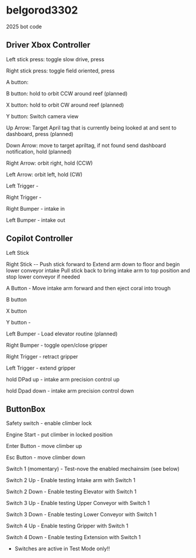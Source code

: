 # belgorod3302
2025 bot code



## Driver Xbox Controller

Left stick press: toggle slow drive, press

Right stick press: toggle field oriented, press

A button: 

B button: hold to orbit CCW around reef (planned)

X button: hold to orbit CW around reef (planned)

Y button: Switch camera view

Up Arrow: Target April tag that is currently being looked at and sent to dashboard, press (planned)

Down Arrow: move to target apriltag, if not found send dashboard notification, hold (planned)

Right Arrow: orbit right, hold (CCW)

Left Arrow: orbit left, hold (CW)

Left Trigger - 

Right Trigger - 

Right Bumper - intake in 

Left Bumper -  intake out


## Copilot Controller

Left Stick 

Right Stick -- Push stick forward to Extend arm down to floor and begin lower conveyor intake
                Pull stick back to bring intake arm to top position and stop lower conveyor if needed

A Button - Move intake arm forward and then eject coral into trough  

B button

X button 

Y button - 
 
Left Bumper - Load elevator routine (planned)

Right Bumper - toggle open/close gripper

Right Trigger - retract gripper

Left Trigger - extend gripper
 
hold DPad up - intake arm precision control up

hold Dpad down - intake arm precision control down

## ButtonBox

Safety switch - enable climber lock

Engine Start - put climber in locked position 

Enter Button - move climber up

Esc Button - move climber down

Switch 1 (momentary) - Test-nove the enabled mechainsim (see below) 

Switch 2 Up - Enable testing Intake arm with Switch 1

Switch 2 Down - Enable testing Elevator with Switch 1

Switch 3 Up - Enable testing Upper Conveyor with Switch 1

Switch 3 Down - Enable testing Lower Conveyor with Switch 1

Switch 4 Up - Enable testing Gripper with Switch 1

Switch 4 Down - Enable testing Extension with Switch 1

* Switches are active in Test Mode only!!